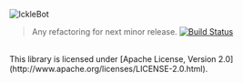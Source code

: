 ![IckleBot](https://raw.github.com/sahan/IckleBot/master/logo.png)

> Any refactoring for next minor release. [![Build Status](https://travis-ci.org/sahan/IckleBot.png?branch=1.2.0-refactor)](https://travis-ci.org/sahan/IckleBot) 

<br>
This library is licensed under [Apache License, Version 2.0](http://www.apache.org/licenses/LICENSE-2.0.html).
